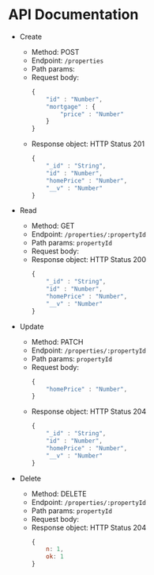 # API Documentation

*  Create
   *  Method: POST
   *  Endpoint: `/properties`
   *  Path params:
   *  Request body:
      ```javascript
      {
          "id" : "Number",
          "mortgage" : {
              "price" : "Number"
          }
      }
      ```
   *  Response object:
      HTTP Status 201
      ```javascript
      {
          "_id" : "String",
          "id" : "Number",
          "homePrice" : "Number",
          "__v" : "Number"
      }
      ```

*  Read
   *  Method: GET
   *  Endpoint: `/properties/:propertyId`
   *  Path params: `propertyId`
   *  Request body:
   *  Response object:
      HTTP Status 200
      ```javascript
      {
          "_id" : "String",
          "id" : "Number",
          "homePrice" : "Number",
          "__v" : "Number"
      }
      ```
      
*  Update
   *  Method: PATCH
   *  Endpoint: `/properties/:propertyId`
   *  Path params: `propertyId`
   *  Request body:
      ```javascript
      {
          "homePrice" : "Number",
      }
      ```
   *  Response object:
      HTTP Status 204
      ```javascript
      {
          "_id" : "String",
          "id" : "Number",
          "homePrice" : "Number",
          "__v" : "Number"
      }
      ```
      
*  Delete
   *  Method: DELETE
   *  Endpoint: `/properties/:propertyId`
   *  Path params: `propertyId`
   *  Request body:
   *  Response object:
      HTTP Status 204
      ```javascript
      { 
          n: 1, 
          ok: 1 
      }
      ```
 
